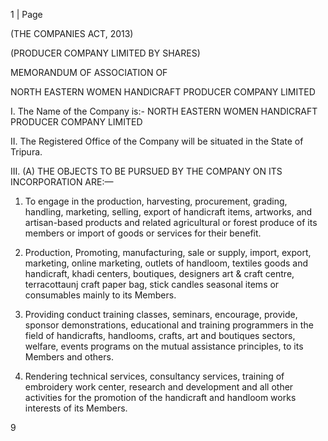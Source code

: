 1 | Page

(THE COMPANIES ACT, 2013)

(PRODUCER COMPANY LIMITED BY SHARES)

MEMORANDUM OF ASSOCIATION
OF

NORTH EASTERN WOMEN HANDICRAFT PRODUCER COMPANY LIMITED

I. The Name of the Company is:- NORTH EASTERN WOMEN HANDICRAFT PRODUCER COMPANY LIMITED

II. The Registered Office of the Company will be situated in the State of Tripura.

III. (A) THE OBJECTS TO BE PURSUED BY THE COMPANY ON ITS INCORPORATION ARE:—

1. To engage in the production, harvesting, procurement, grading, handling, marketing, selling, export of handicraft items, artworks, and artisan-based products and related agricultural or forest produce of its members or import of goods or services for their benefit.

2. Production, Promoting, manufacturing, sale or supply, import, export, marketing, online marketing, outlets of handloom, textiles goods and handicraft, khadi centers, boutiques, designers art & craft centre, terracottaunj craft paper bag, stick candles seasonal items or consumables mainly to its Members.

3. Providing conduct training classes, seminars, encourage, provide, sponsor demonstrations, educational and training programmers in the field of handicrafts, handlooms, crafts, art and boutiques sectors, welfare, events programs on the mutual assistance principles, to its Members and others.

4. Rendering technical services, consultancy services, training of embroidery work center, research and development and all other activities for the promotion of the handicraft and handloom works interests of its Members.

9